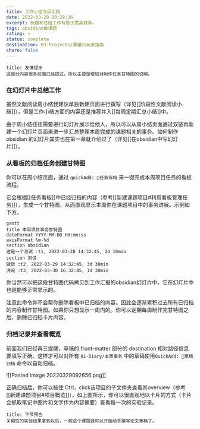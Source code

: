 ```yaml
---
title: 工作小结与周汇报
date: 2022-03-28 20:29:26
excerpt: 梳理和总结工作有助于提高效率。
tags: obsidian做课题
rating: ⭐
status: complete
destination: 03-Projects/黑曜石玩家指南
share: false
---
```


```ad-info
title: 友情提示
这部分内容很多前面已经提过，所以主要是增加对制作任务甘特图的说明。
```

### 在幻灯片中总结工作

虽然文献阅读周小结我建议单独新建页面进行撰写（详见[[阶段性文献阅读小结]]），但是工作小结方面的内容还是推荐并入[[每周定期汇总小结]]中。

由于周小结往往需要进行幻灯片展示给他人，所以可以从周小结页面通过双链再新建一个幻灯片页面来进一步汇总整理本周完成的课题相关的事务。如何制作 obsidian 的幻灯片其实也在第一章就介绍过了（详见[[在obsidian中写幻灯片]]）。


### 从看板的归档任务创建甘特图

你可以在周小结页面，通过 `quickAdd: 🐸任务存档` 来一键完成本周项目任务的看板流程。

它会根据[[任务看板]]中已经归档的内容（参考[[新建课题项目#利用看板管理任务]]），生成一个甘特图，从而直观显示本周你在课题项目中的事务进展。示例如下方。

```mermaid
gantt
title 本周项目事务甘特图
dateFormat YYYY-MM-DD HH:mm:ss
axisFormat %m-%d
section obsidian
这是一个测试 :t1, 2022-03-28 14:32:45, 2d 10min
section 测试
做饭 :t2, 2022-03-29 14:32:45, 3d 30min
洗碗 :t3, 2022-03-30 16:32:45, 1d 30min
```

你当然可以把这段甘特图代码拷贝到工作汇报的obsidian幻灯片中，它在幻灯片中也是能够正常显示的。

注意此命令并不会帮你删除看板中已归档的内容。因此会逐渐累积过去所有已归档的内容制作甘特图。如果你只想显示一周内的。你可以定期每周制作完甘特图之后，删除已归档卡片内容。

### 归档记录并查看概览

前面我们已经再三提醒，草稿的 front-matter 部分的 destination 相对路径信息要填写正确。这样才可以对所有 `01-Diary/本周事务` 中的草稿使用`QuickAdd: 📒草稿归档` 命令以自动归档。

![[Pasted image 20220329092656.png]]

正确归档后，你可以按住 Ctrl，click该项目的子文件夹查看其overview（参考[[新建课题项目#项目概览]]），如上图所示，你可以很直观地以卡片的方式（卡片会抓取笔记中图片和文字作为内容摘要）查看每一次的实验记录。

```ad-info
title: 下节预告
关键性的实验结果拿到以后，一般这个课题就可以开始动手撰写论文草稿了。
```